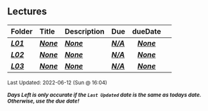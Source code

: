 ## Lectures

| Folder | Title | Description | Due | dueDate |  |
|:------|:------|:------|:------|:-----:|-----|
| ***<a href="https://github.com/rugbyprof/4443-Mobile-Apps_Summer22/tree/master/Lectures/L01">L01</a>*** | ***<a href="https://github.com/rugbyprof/4443-Mobile-Apps_Summer22/tree/master/Lectures/L01">None</a>*** | ***<a href="https://github.com/rugbyprof/4443-Mobile-Apps_Summer22/tree/master/Lectures/L01">None</a>*** | ***<a href="https://github.com/rugbyprof/4443-Mobile-Apps_Summer22/tree/master/Lectures/L01">N/A</a>*** | ***<a href="https://github.com/rugbyprof/4443-Mobile-Apps_Summer22/tree/master/Lectures/L01">None</a>*** |  |
| ***<a href="https://github.com/rugbyprof/4443-Mobile-Apps_Summer22/tree/master/Lectures/L02">L02</a>*** | ***<a href="https://github.com/rugbyprof/4443-Mobile-Apps_Summer22/tree/master/Lectures/L02">None</a>*** | ***<a href="https://github.com/rugbyprof/4443-Mobile-Apps_Summer22/tree/master/Lectures/L02">None</a>*** | ***<a href="https://github.com/rugbyprof/4443-Mobile-Apps_Summer22/tree/master/Lectures/L02">N/A</a>*** | ***<a href="https://github.com/rugbyprof/4443-Mobile-Apps_Summer22/tree/master/Lectures/L02">None</a>*** |  |
| ***<a href="https://github.com/rugbyprof/4443-Mobile-Apps_Summer22/tree/master/Lectures/L03">L03</a>*** | ***<a href="https://github.com/rugbyprof/4443-Mobile-Apps_Summer22/tree/master/Lectures/L03">None</a>*** | ***<a href="https://github.com/rugbyprof/4443-Mobile-Apps_Summer22/tree/master/Lectures/L03">None</a>*** | ***<a href="https://github.com/rugbyprof/4443-Mobile-Apps_Summer22/tree/master/Lectures/L03">N/A</a>*** | ***<a href="https://github.com/rugbyprof/4443-Mobile-Apps_Summer22/tree/master/Lectures/L03">None</a>*** |  |

<sup>Last Updated: 2022-06-12 (Sun @ 16:04)</sup> 

<sup>***Days Left is only accurate if the `Last Updated` date is the same as todays date. Otherwise, use the due date!***</sup> 